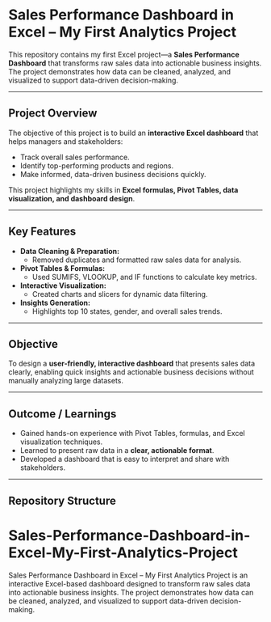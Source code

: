 # Sales Performance Dashboard in Excel – My First Analytics Project

This repository contains my first Excel project—a **Sales Performance Dashboard** that transforms raw sales data into actionable business insights. The project demonstrates how data can be cleaned, analyzed, and visualized to support data-driven decision-making.

---

## Project Overview
The objective of this project is to build an **interactive Excel dashboard** that helps managers and stakeholders:
- Track overall sales performance.
- Identify top-performing products and regions.
- Make informed, data-driven business decisions quickly.

This project highlights my skills in **Excel formulas, Pivot Tables, data visualization, and dashboard design**.

---

## Key Features
- **Data Cleaning & Preparation:**  
  - Removed duplicates and formatted raw sales data for analysis.  
- **Pivot Tables & Formulas:**  
  - Used SUMIFS, VLOOKUP, and IF functions to calculate key metrics.  
- **Interactive Visualization:**  
  - Created charts and slicers for dynamic data filtering.  
- **Insights Generation:**  
  - Highlights top 10 states, gender, and overall sales trends.

---

## Objective
To design a **user-friendly, interactive dashboard** that presents sales data clearly, enabling quick insights and actionable business decisions without manually analyzing large datasets.

---

## Outcome / Learnings
- Gained hands-on experience with Pivot Tables, formulas, and Excel visualization techniques.  
- Learned to present raw data in a **clear, actionable format**.  
- Developed a dashboard that is easy to interpret and share with stakeholders.

---

## Repository Structure
# Sales-Performance-Dashboard-in-Excel-My-First-Analytics-Project
Sales Performance Dashboard in Excel – My First Analytics Project is an interactive Excel-based dashboard designed to transform raw sales data into actionable business insights. The project demonstrates how data can be cleaned, analyzed, and visualized to support data-driven decision-making. 
